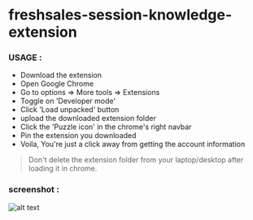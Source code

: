 # freshsales-session-knowledge-extension

### USAGE :

- Download the extension
- Open Google Chrome
- Go to options => More tools => Extensions
- Toggle on 'Developer mode'
- Click 'Load unpacked' button
- upload the downloaded extension folder
- Click the 'Puzzle icon' in the chrome's right navbar
- Pin the extension you downloaded
- Voila, You're just a click away from getting the account information

> Don't delete the extension folder from your laptop/desktop after loading it in chrome.

### screenshot :

![alt text](../freshsales-session-info/image/screenshot.png)
